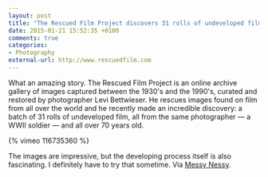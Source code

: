 ```yaml
---
layout: post
title: "The Rescued Film Project discovers 31 rolls of undeveloped film from a WWII soldier"
date: 2015-01-21 15:52:35 +0100
comments: true
categories: 
- Photography
external-url: http://www.rescuedfilm.com
---
```


What an amazing story. The Rescued Film Project is an online archive gallery of images captured between the 1930's and the 1990's, curated and restored by photographer Levi Bettwieser. He rescues images found on film from all over the world and he recently made an incredible discovery: a batch of 31 rolls of undeveloped film, all from the same photographer — a WWII soldier — and all over 70 years old.

{% vimeo 116735360 %}

The images are impressive, but the developing process itself is also fascinating. I definitely have to try that sometime. Via [Messy Nessy](http://www.messynessychic.com/2015/01/20/what-happens-when-you-discover-31-rolls-of-undeveloped-film-from-a-wwii-soldier/).